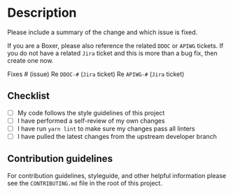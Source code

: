 # Description

Please include a summary of the change and which issue is fixed.

If you are a Boxer, please also reference the related `DDOC` or `APIWG` tickets.
If you do not have a related `Jira` ticket and this is more than a bug fix, then
create one now.

Fixes # (issue)
Re `DDOC-#` (`Jira` ticket)
Re `APIWG-#` (`Jira` ticket)

## Checklist

- [ ] My code follows the style guidelines of this project
- [ ] I have performed a self-review of my own changes
- [ ] I have run `yarn lint` to make sure my changes pass all linters
- [ ] I have pulled the latest changes from the upstream developer branch

## Contribution guidelines

For contribution guidelines, styleguide, and other helpful information please
see the `CONTRIBUTING.md` file in the root of this project.
